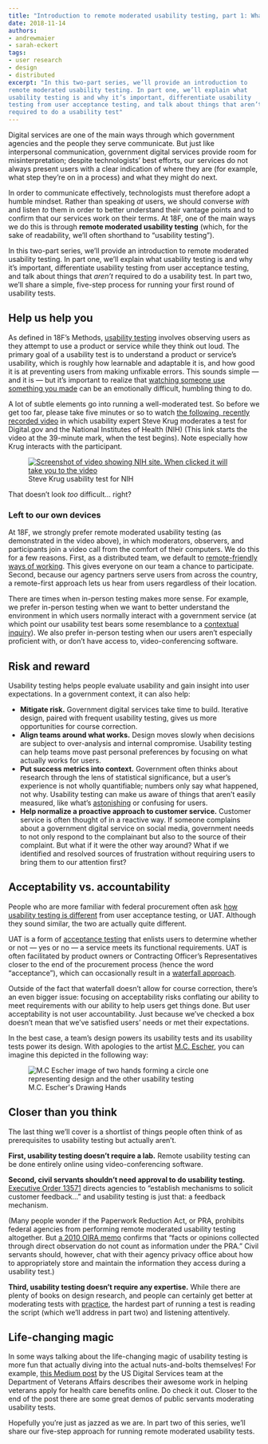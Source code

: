 ```yaml
---
title: "Introduction to remote moderated usability testing, part 1: What and why"
date: 2018-11-14
authors:
- andrewmaier
- sarah-eckert
tags:
- user research
- design
- distributed
excerpt: "In this two-part series, we’ll provide an introduction to
remote moderated usability testing. In part one, we’ll explain what
usability testing is and why it’s important, differentiate usability
testing from user acceptance testing, and talk about things that aren’t
required to do a usability test"
---
```


Digital services are one of the main ways through which government
agencies and the people they serve communicate. But just like
interpersonal communication, government digital services provide room
for misinterpretation; despite technologists’ best efforts, our services
do not always present users with a clear indication of where they are
(for example, what step they’re on in a process) and what they might do
next.

In order to communicate effectively, technologists must therefore adopt
a humble mindset. Rather than speaking *at* users, we should converse
*with* and listen *to* them in order to better understand their vantage
points and to confirm that our services work on their terms. At 18F, one
of the main ways we do this is through **remote moderated usability
testing** (which, for the sake of readability, we’ll often shorthand to
“usability testing”).

In this two-part series, we’ll provide an introduction to remote
moderated usability testing. In part one, we’ll explain what usability
testing is and why it’s important, differentiate usability testing from
user acceptance testing, and talk about things that *aren’t* required to
do a usability test. In part two, we’ll share a simple, five-step
process for running your first round of usability tests.

## Help us help you

As defined in 18F’s Methods, [usability testing](https://methods.18f.gov/validate/usability-testing/) involves
observing users as they attempt to use a product or service while they
think out loud. The primary goal of a usability test is to understand a
product or service’s usability, which is roughly how learnable and
adaptable it is, and how good it is at preventing users from making
unfixable errors. This sounds simple — and it is — but it’s important to
realize that [watching someone use something you made](https://twitter.com/DesignUXUI/status/576432203560685568) can be
an emotionally difficult, humbling thing to do.

A lot of subtle elements go into running a well-moderated test. So
before we get too far, please take five minutes or so to watch [the following, recently recorded video](https://youtu.be/6fjn1Zz3lMU?t=2340) in which usability expert
Steve Krug moderates a test for Digital.gov and the National Institutes
of Health (NIH) (This link starts the video at the 39-minute mark, when
the test begins). Note especially how Krug interacts with the
participant.

<figure>
  <a href="https://youtu.be/6fjn1Zz3lMU?t=2340">
    <img src="{{site.baseurl}}/assets/blog/remote-usability-test/nih-screenshot.png" alt="Screenshot of video showing NIH site. When clicked it will take you to the video"/>
  </a>
  <figcaption>Steve Krug usability test for NIH</figcaption>
</figure>

That doesn’t look *too* difficult… right?

### Left to our own devices

At 18F, we strongly prefer remote moderated usability testing (as
demonstrated in the video above), in which moderators, observers, and
participants join a video call from the comfort of their computers. We
do this for a few reasons. First, as a distributed team, we default to
[remote-friendly ways of working](https://18f.gsa.gov/2015/10/15/best-practices-for-distributed-teams/).
This gives everyone on our team a chance to participate. Second, because
our agency partners serve users from across the country, a remote-first
approach lets us hear from users regardless of their location.

There are times when in-person testing makes more sense. For example, we
prefer in-person testing when we want to better understand the
environment in which users normally interact with a government service
(at which point our usability test bears some resemblance to a
[contextual inquiry](https://methods.18f.gov/discover/contextual-inquiry/)). We
also prefer in-person testing when our users aren’t especially
proficient with, or don’t have access to, video-conferencing software.

## Risk and reward

Usability testing helps people evaluate usability and gain insight into
user expectations. In a government context, it can also help:

-   **Mitigate risk.** Government digital services take time to build. Iterative design, paired with frequent usability testing, gives us more opportunities for course correction.
-   **Align teams around what works.** Design moves slowly when decisions are subject to over-analysis and internal compromise. Usability testing can help teams move past personal preferences by focusing on what actually works for users.
-   **Put success metrics into context.** Government often thinks about research through the lens of statistical significance, but a user’s experience is not wholly quantifiable; numbers only say what happened, not why. Usability testing can make us aware of things that aren’t easily measured, like what’s [astonishing](https://en.wikipedia.org/wiki/Principle_of_least_astonishment) or confusing for users.
-   **Help normalize a proactive approach to customer service.** Customer service is often thought of in a reactive way. If someone complains about a government digital service on social media, government needs to not only respond to the complainant but also to the source of their complaint. But what if it were the other way around? What if we identified and resolved sources of frustration without requiring users to bring them to our attention first?

## Acceptability vs. accountability

People who are more familiar with federal procurement often ask [how usability testing is different](https://digital.gov/2014/10/06/user-acceptance-testing-versus-usability-testing-whats-the-dif/)
from user acceptance testing, or UAT. Although they sound similar, the
two are actually quite different.

UAT is a form of [acceptance testing](https://en.wikipedia.org/wiki/Acceptance_testing) that enlists
users to determine whether or not — yes or no — a service meets its
functional requirements. UAT is often facilitated by product owners or
Contracting Officer’s Representatives closer to the end of the
procurement process (hence the word “acceptance”), which can
occasionally result in a [waterfall approach](https://en.wikipedia.org/wiki/Waterfall_model).

Outside of the fact that waterfall doesn’t allow for course correction,
there’s an even bigger issue: focusing on acceptability risks conflating
our ability to meet requirements with our ability to help users get
things done. But user acceptability is not user accountability. Just
because we’ve checked a box doesn’t mean that we’ve satisfied users’
needs or met their expectations.

In the best case, a team’s design powers its usability tests and its
usability tests power its design. With apologies to the artist [M.C. Escher](https://en.wikipedia.org/wiki/Drawing_Hands), you can imagine
this depicted in the following way:

<figure>
    <img src="{{site.baseurl}}/assets/blog/remote-usability-test/ux-hands.png" alt="M.C Escher image of two hands forming a circle one representing design and the other usability testing"/>
  <figcaption>M.C. Escher's Drawing Hands</figcaption>
</figure>

## Closer than you think

The last thing we’ll cover is a shortlist of things people often think
of as prerequisites to usability testing but actually aren’t.

**First, usability testing doesn’t require a lab.** Remote usability
testing can be done entirely online using video-conferencing software.

**Second, civil servants shouldn’t need approval to do usability
testing.** [Executive Order 13571](https://obamawhitehouse.archives.gov/the-press-office/2011/04/27/executive-order-13571-streamlining-service-delivery-and-improving-custom)
directs agencies to “establish mechanisms to solicit customer feedback…” and usability testing is just that: a feedback mechanism.

(Many people wonder if the Paperwork Reduction Act, or PRA, prohibits
federal agencies from performing remote moderated usability testing
altogether. But [a 2010 OIRA memo](https://obamawhitehouse.archives.gov/sites/default/files/omb/assets/inforeg/PRAPrimer_04072010.pdf)
confirms that “facts or opinions collected through direct observation do
not count as information under the PRA.” Civil servants should, however,
chat with their agency privacy office about how to appropriately store
and maintain the information they access during a usability test.)

**Third, usability testing doesn’t require any expertise.** While there
are plenty of books on design research, and people can certainly get
better at moderating tests with [practice](https://18f.gsa.gov/2018/10/23/two-exercises-for-improving-design-research-through-reflective-practice/),
the hardest part of running a test is reading the script (which we’ll
address in part two) and listening attentively.

## Life-changing magic

In some ways talking about the life-changing magic of usability testing
is more fun that actually diving into the actual nuts-and-bolts
themselves! For example, [this Medium post](https://medium.com/the-u-s-digital-service/introducing-a-new-digital-application-for-healthcare-at-va-610d8bac4c78)
by the US Digital Services team at the Department of Veterans Affairs
describes their awesome work in helping veterans apply for health care
benefits online. Do check it out. Closer to the end of the post there
are some great demos of public servants moderating usability tests.

Hopefully you’re just as jazzed as we are. In part two of this series,
we’ll share our five-step approach for running remote moderated
usability tests.
